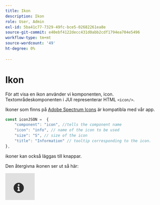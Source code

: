 ```yaml
---
title: Ikon
description: Ikon
role: User, Admin
exl-id: 5ba41c77-7329-49fc-bce5-02682261ea8e
source-git-commit: e40ebf4122decc431d0abb2cdf1794ea704e5496
workflow-type: tm+mt
source-wordcount: '49'
ht-degree: 0%

---
```


# Ikon

För att visa en ikon använder vi komponenten, icon.
Textområdeskomponenten i JUI representerar HTML `<icon/>`.

Ikoner som finns på [Adobe Spectrum Icons](https://spectrum.adobe.com/page/icons/) är kompatibla med vår app.

```js title="icon.js"
const iconJSON =  {
    "component": "icon", //tells the component name
    "icon": "info", // name of the icon to be used
    "size": "S", // size of the icon
    "title": "Information" // tooltip corresponding to the icon.
},
```

ikoner kan också läggas till knappar.

Den återgivna ikonen ser ut så här:

![icon](./imgs/info_icon.png "Icon")
